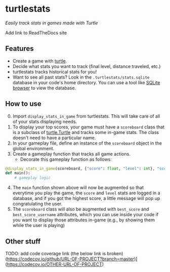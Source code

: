turtlestats
============

*Easily track stats in games made with Turtle*

Add link to ReadTheDocs site


Features
----------

* Create a game with [turtle](https://docs.python.org/3/library/turtle.html).
* Decide what stats you want to track (final level, distance traveled, etc.)
* turtlestats tracks historical stats for you!
* Want to see all past stats? Look in the `.turtlestats/stats.sqlite` database in your code's home directory. You can use a tool like [SQLite browser](https://sqlitebrowser.org/) to view the database.

How to use
------------

0. Import `display_stats_in_game` from turtlestats. This will take care of all of your stats displaying needs.
1. To display your top scores, your game must have a `scoreboard` class that is a subclass of [turtle.Turtle](https://docs.python.org/3/library/turtle.html#methods-of-rawturtle-turtle-and-corresponding-functions) and tracks some in-game stats. The class doesn't need to have a particular name.
2. In your gameplay file, define an instance of the `scoreboard` object in the global environment.
3. Create a gameplay function that tracks all game actions.
    - Decorate this gameplay function as follows:
```py
@display_stats_in_game(scoreboard, {"score": float, "level": int}, "score")
def main():
    # gameplay logic
```
4. The `main` function shown above will now be augmented so that everytime you play the game, the `score` and `level` stats are logged in a database, and if you got the highest score, a little message will pop up congratulating the user.
5. The `scoreboard` class will also be augmented with `best_score` and `best_score_username` attributes, which you can use inside your code if you want to display those attributes in-game (e.g., by showing them while the user is playing)

Other stuff
------------

TODO: add code coverage link (the below link is broken)
(https://codecov.io/github/URL-OF-PROJECT?branch=master)](https://codecov.io/OTHER-URL-OF-PROJECT)